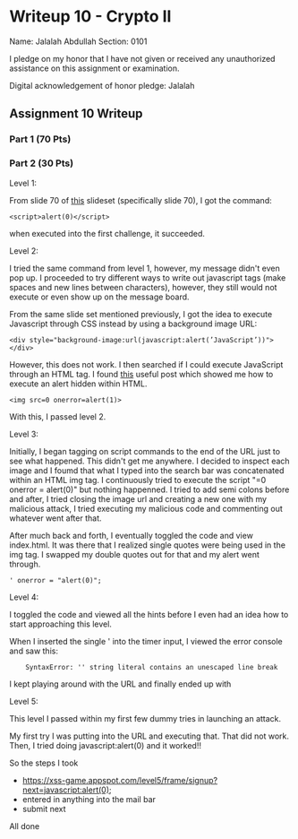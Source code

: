 Writeup 10 - Crypto II
=====

Name: Jalalah Abdullah
Section: 0101

I pledge on my honor that I have not given or received any unauthorized assistance on this assignment or examination.

Digital acknowledgement of honor pledge: Jalalah

## Assignment 10 Writeup

### Part 1 (70 Pts)


### Part 2 (30 Pts)

Level 1: 

From slide 70 of [this](https://www.cs.umd.edu/class/fall2018/cmsc330/lectures/22-web-security.pdf) slideset (specifically slide 70), I got the command:

    <script>alert(0)</script> 
when executed into the first challenge, it succeeded. 

Level 2:

I tried the same command from level 1, however, my message didn't even pop up. I proceeded to try different ways to write out javascript tags (make spaces and new lines between characters), however, they still would not execute or even show up on the message board. 

From the same slide set mentioned previously, I got the idea to execute Javascript through CSS instead by using a background image URL: 

    <div style="background-image:url(javascript:alert(’JavaScript’))"></div>
    
However, this does not work. I then searched if I could execute JavaScript through an HTML tag. I found [this](https://stackoverflow.com/questions/37435077/execute-javascript-for-xss-without-script-tags) useful post which showed me how to execute an alert hidden within HTML.

    <img src=0 onerror=alert(1)>
    
With this, I passed level 2.

Level 3: 

Initially, I began tagging on script commands to the end of the URL just to see what happened. This didn't get me anywhere. I decided to inspect each image and I foumd that what I typed into the search bar was concatenated within an HTML img tag. I continuously tried to execute the script "=0 onerror = alert(0)" but nothing happenned. I tried to add semi colons before and after, I tried closing the image url and creating a new one with my malicious attack, I tried executing my malicious code and commenting out whatever went after that.

After much back and forth, I eventually toggled the code and view index.html. It was there that I realized single quotes were being used in the img tag. I swapped my double quotes out for that and my alert went through.  

    ' onerror = "alert(0)";

Level 4:

I toggled the code and viewed all the hints before I even had an idea how to start approaching this level. 

When I inserted the single ' into the timer input, I viewed the error console and saw this: 

        SyntaxError: '' string literal contains an unescaped line break
        
I kept playing around with the URL and finally ended up with 

Level 5:

This level I passed within my first few dummy tries in launching an attack.

My first try I was putting <script>alert(0)</script> into the URL and executing that. That did not work. Then, I tried doing javascript:alert(0) and it worked!!

So the steps I took

* https://xss-game.appspot.com/level5/frame/signup?next=javascript:alert(0); 
* entered in anything into the mail bar
* submit next

All done
 


